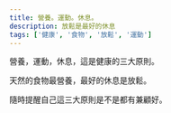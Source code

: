 ```yaml
---
title: 營養。運動。休息。
description: 放鬆是最好的休息
tags: ['健康', '食物', '放鬆', '運動']
---
```

營養，運動，休息，這是健康的三大原則。

天然的食物最營養，最好的休息是放鬆。

隨時提醒自己這三大原則是不是都有兼顧好。
